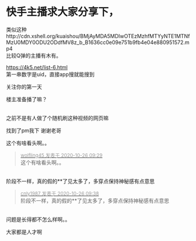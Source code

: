 # 快手主播求大家分享下，


类似这种http://cdn.xshell.org/kuaishou/BMjAyMDA5MDIwOTEzMzhfMTYyNTE1MTNfMzU0MDY0ODU2ODdfMV8z_b_B1636cc0e09e751b9fb4e04e880951572.mp4<br />
比较Q弹的主播有木有。

<a href="https://4k5.net/list-6.html" target="_blank">https://4k5.net/list-6.html</a><br />
第一串数字是uid，直接app搜就能搜到<img src="static/image/smiley/default/lol.gif" smilieid="12" border="0" alt="" /><img src="static/image/smiley/default/lol.gif" smilieid="12" border="0" alt="" />

关注你的第一天

楼主准备播了嘛？<br />
<br />
<img src="static/image/smiley/default/lol.gif" smilieid="12" border="0" alt="" /><img src="static/image/smiley/default/lol.gif" smilieid="12" border="0" alt="" /><img src="static/image/smiley/default/lol.gif" smilieid="12" border="0" alt="" />

之前不是有人做了个随机刷这种视频的网页嘛

找到了pm我下 谢谢老哥<img id="aimg_oohZl" onclick="zoom(this, this.src, 0, 0, 0)" class="zoom" src="https://cdn.jsdelivr.net/gh/hishis/forum-master/public/images/patch.gif" onmouseover="img_onmouseoverfunc(this)" onload="thumbImg(this)" border="0" alt="" />

这个有啥看头啊。。<img id="aimg_c7Vjx" onclick="zoom(this, this.src, 0, 0, 0)" class="zoom" src="https://cdn.jsdelivr.net/gh/hishis/forum-master/public/images/patch.gif" onmouseover="img_onmouseoverfunc(this)" onload="thumbImg(this)" border="0" alt="" />

<div class="quote"><blockquote><font size="2"><a href="https://www.hostloc.com/forum.php?mod=redirect&amp;goto=findpost&amp;pid=9352493&amp;ptid=758451" target="_blank"><font color="#999999">wolfling45 发表于 2020-10-26 09:29</font></a></font><br />
这个有啥看头啊。。</blockquote></div><br />
阶段不一样，真的假的**了见太多了，多穿点保持神秘感有点意思

<div class="quote"><blockquote><font size="2"><a href="https://www.hostloc.com/forum.php?mod=redirect&amp;goto=findpost&amp;pid=9352535&amp;ptid=758451" target="_blank"><font color="#999999">cnly1987 发表于 2020-10-26 09:38</font></a></font><br />
阶段不一样，真的假的**了见太多了，多穿点保持神秘感有点意思</blockquote></div><br />
问题是长得都不怎么样啊。。<img id="aimg_oeCe2" onclick="zoom(this, this.src, 0, 0, 0)" class="zoom" src="https://cdn.jsdelivr.net/gh/hishis/forum-master/public/images/patch.gif" onmouseover="img_onmouseoverfunc(this)" onload="thumbImg(this)" border="0" alt="" />

大家都是人才啊<br />
<br />
<br />


